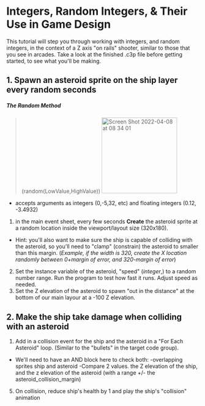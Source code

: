 # Integers, Random Integers, & Their Use in Game Design
This tutorial will step you through working with integers, and random integers, in the context of a Z axis "on rails" shooter, similar to those that you see in arcades. Take a look at the finished .c3p file before getting started, to see what you'll be making. 

## 1. Spawn an asteroid sprite on the ship layer every random seconds 

##### The Random Method
> (random(LowValue,HighValue))
> <img width="197" alt="Screen Shot 2022-04-08 at 08 34 01" src="https://user-images.githubusercontent.com/101632496/162378077-818f2a1c-48fc-4ac5-8eae-2189540461b7.png">
- accepts arguments as integers (0,-5,32, etc) and floating integers (0.12, -3.4932) 

1. in the main event sheet, every few seconds **Create** the asteroid sprite at a random location inside the viewport/layout size (320x180).
 - Hint: you'll also want to make sure the ship is capable of colliding with the asteroid, so you'll need to "clamp" (constrain) the asteroid to smaller than this margin. (*Example, if the width is 320, create the X location randomly between 0+margin of error, and 320-margin of error*)
2. Set the instance variable of the asteroid, "speed" (*integer*,) to a random number range. Run the program to test how fast it runs. Adjust speed as needed.   
3. Set the Z elevation of the asteroid to spawn "out in the distance" at the bottom of our main layour at a -100 Z elevation. 

## 2. Make the ship take damage when colliding with an asteroid
1. Add in a collision event for the ship and the asteroid in a "For Each Asteroid" loop. (Similar to the "bullets" in the target code group). 
- We'll need to have an AND block here to check both:
    -overlapping sprites ship and asteroid
    -Compare 2 values. the Z elevation of the ship, and the z elevation of the asteroid (with a range +/- the 
    asteroid_collision_margin)
5. On collision, reduce ship's health by 1 and play the ship's "collision" animation

